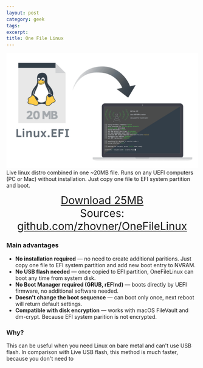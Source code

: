 ```yaml
---
layout: post
category: geek
tags:
excerpt:
title: One File Linux
---
```


![One File Linux logo](/img/one-file-linux.png) Live linux distro combined in one ~20MB file. Runs on any UEFI computers (PC or Mac) without installation. Just copy one file to EFI system partition and boot. 

<div style="text-align:center;font-size: 200%;">
<a href="https://github.com/zhovner/OneFileLinux/releases/download/v0.3.1/OneFileLinux.efi">Download 25MB</a>
</div>
<div style="text-align:center;font-size: 200%;">
Sources: <a href="https://github.com/zhovner/OneFileLinux/">github.com/zhovner/OneFileLinux</a>
</div>

### Main advantages

* **No installation required** — no need to create additional paritions. Just copy one file to EFI system partition and add new boot entry to NVRAM.
* **No USB flash needed** — once copied to EFI partition, OneFileLinux can boot any time from system disk.
* **No Boot Manager required (GRUB, rEFInd)** — boots directly by UEFI firmware, no additional software needed.
* **Doesn't change the boot sequence** — can boot only once, next reboot will return default settings.
* **Compatible with disk encryption** — works with macOS FileVault and dm-crypt. Because EFI system parition is not encrypted.

### Why?

This can be useful when you need Linux on bare metal and can't use USB flash. In comparison with Live USB flash, this method is much faster, because you don't need to 

